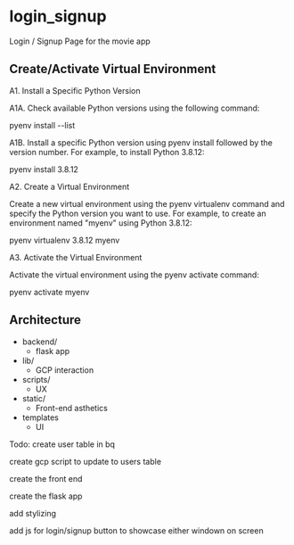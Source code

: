 # login_signup
Login / Signup Page for the movie app

## Create/Activate Virtual Environment 

A1. Install a Specific Python Version

A1A. Check available Python versions using the following command:

pyenv install --list

A1B. Install a specific Python version using pyenv install followed by the version number. For example, to install Python 3.8.12:

pyenv install 3.8.12

A2. Create a Virtual Environment

Create a new virtual environment using the pyenv virtualenv command and specify the Python version you want to use. For example, to create an environment named "myenv" using Python 3.8.12:

pyenv virtualenv 3.8.12 myenv

A3. Activate the Virtual Environment

Activate the virtual environment using the pyenv activate command:

pyenv activate myenv



## Architecture

- backend/ 
    - flask app
- lib/
    - GCP interaction
- scripts/
    - UX
- static/
    - Front-end asthetics
- templates
    - UI

Todo:
create user table in bq

create gcp script to update to users table 

create the front end

create the flask app 

add stylizing

add js for login/signup button to showcase either windown on screen
